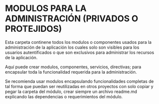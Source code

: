 # MODULOS PARA LA ADMINISTRACIÓN (PRIVADOS O PROTEJIDOS)

Esta carpeta continene todos los modulos o componentes usados para la administración de la aplicación los cuales solo son visibles para los usuarios autentificados o que son exclusivos para administrar los recursos de la aplicación.

Aquí puede crear modulos, componentes, servicios, directivas; para encapsular toda la funcionalidad requerida para la administración.

Se recomienda usar modulos encapsulando funcionalidades completas de tal forma que puedan ser reutilizadas en otros proyectos con solo copiar y pegar la carpeta del módulo, crear siempre un archivo readme.md explicando las dependencias o requerimientos del módulo.
